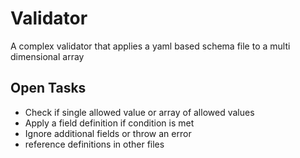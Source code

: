 # Validator
A complex validator that applies a yaml based schema file to a multi dimensional array

## Open Tasks
- Check if single allowed value or array of allowed values
- Apply a field definition if condition is met
- Ignore additional fields or throw an error
- reference definitions in other files
